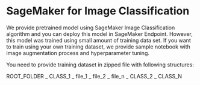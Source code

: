 # SageMaker for Image Classification

We provide pretrained model using SageMaker Image Classification algorithm and you can deploy this model in SageMaker Endpoint. However, this model was trained using small amount of training data set.
If you want to train using your own training dataset, we provide sample notebook with image augmentation process and hyperparameter tuning.

You need to provide training dataset in zipped file with following structures:

ROOT_FOLDER
    \_ CLASS_1
        \_ file_1
        \_ file_2
        \_ file_n
    \_ CLASS_2
    \_ CLASS_N
